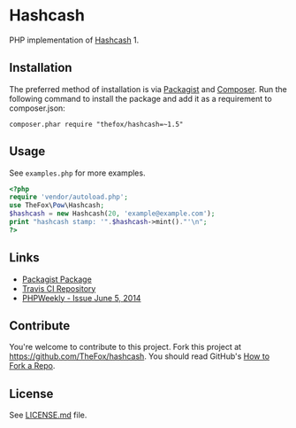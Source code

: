 # Hashcash
PHP implementation of [Hashcash](http://hashcash.org) 1.

## Installation
The preferred method of installation is via [Packagist](https://packagist.org/packages/thefox/hashcash) and [Composer](https://getcomposer.org/). Run the following command to install the package and add it as a requirement to composer.json:

	composer.phar require "thefox/hashcash=~1.5"

## Usage
See `examples.php` for more examples.

```php
<?php
require 'vendor/autoload.php';
use TheFox\Pow\Hashcash;
$hashcash = new Hashcash(20, 'example@example.com');
print "hashcash stamp: '".$hashcash->mint()."'\n";
?>
```

## Links
- [Packagist Package](https://packagist.org/packages/thefox/hashcash)
- [Travis CI Repository](https://travis-ci.org/TheFox/hashcash)
- [PHPWeekly - Issue June 5, 2014](http://phpweekly.com/archive/2014-06-05.html)

## Contribute
You're welcome to contribute to this project. Fork this project at <https://github.com/TheFox/hashcash>. You should read GitHub's [How to Fork a Repo](https://help.github.com/articles/fork-a-repo).

## License
See [LICENSE.md](LICENSE.md) file.
